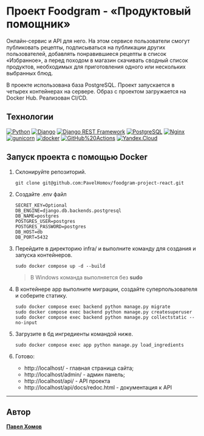 # Проект Foodgram - «Продуктовый помощник»
Онлайн-сервис и API для него. 
На этом сервисе пользователи смогут публиковать 
рецепты, подписываться на публикации других 
пользователей, добавлять понравившиеся рецепты в 
список «Избранное», а перед походом в магазин 
скачивать сводный список продуктов, необходимых 
для приготовления одного или нескольких выбранных блюд.

В проекте использована база PostgreSQL. Проект запускается
в четырех контейнерах на сервере.
Образ с проектом загружается на Docker Hub. Реализован 
CI/CD.

## Технологии

[![Python](https://img.shields.io/badge/-Python-464646?style=flat-square&logo=Python)](https://www.python.org/)
[![Django](https://img.shields.io/badge/-Django-464646?style=flat-square&logo=Django)](https://www.djangoproject.com/)
[![Django REST Framework](https://img.shields.io/badge/-Django%20REST%20Framework-464646?style=flat-square&logo=Django%20REST%20Framework)](https://www.django-rest-framework.org/)
[![PostgreSQL](https://img.shields.io/badge/-PostgreSQL-464646?style=flat-square&logo=PostgreSQL)](https://www.postgresql.org/)
[![Nginx](https://img.shields.io/badge/-NGINX-464646?style=flat-square&logo=NGINX)](https://nginx.org/ru/)
[![gunicorn](https://img.shields.io/badge/-gunicorn-464646?style=flat-square&logo=gunicorn)](https://gunicorn.org/)
[![docker](https://img.shields.io/badge/-Docker-464646?style=flat-square&logo=docker)](https://www.docker.com/)
[![GitHub%20Actions](https://img.shields.io/badge/-GitHub%20Actions-464646?style=flat-square&logo=GitHub%20actions)](https://github.com/features/actions)
[![Yandex.Cloud](https://img.shields.io/badge/-Yandex.Cloud-464646?style=flat-square&logo=Yandex.Cloud)](https://cloud.yandex.ru/)

## Запуск проекта с помощью Docker

1. Склонируйте репозиторий.

    ```
    git clone git@github.com:PavelHomov/foodgram-project-react.git
    ```

2. Создайте .env файл 

    ```
    SECRET_KEY=Optional
    DB_ENGINE=django.db.backends.postgresql
    DB_NAME=postgres
    POSTGRES_USER=postgres
    POSTGRES_PASSWORD=postgres
    DB_HOST=db
    DB_PORT=5432
    ```

3. Перейдите в директорию infra/ и выполните команду для создания и запуска контейнеров.
    ```
    sudo docker compose up -d --build
    ```

    > В Windows команда выполняется без **sudo**

4. В контейнере app выполните миграции, создайте суперпользователя и соберите статику.

    ```
    sudo docker compose exec backend python manage.py migrate
    sudo docker compose exec backend python manage.py createsuperuser
    sudo docker compose exec backend python manage.py collectstatic --no-input 
    ```

5. Загрузите в бд ингредиенты командой ниже.

    ```
    sudo docker compose exec app python manage.py load_ingredients
    ```

6. Готово:
    -  http://localhost/ - главная страница сайта;
    -  http://localhost/admin/ - админ панель;
    -  http://localhost/api/ - API проекта
    -  http://localhost/api/docs/redoc.html - документация к API

---
## Автор
**[Павел Хомов](https://github.com/PavelHomov)** 
